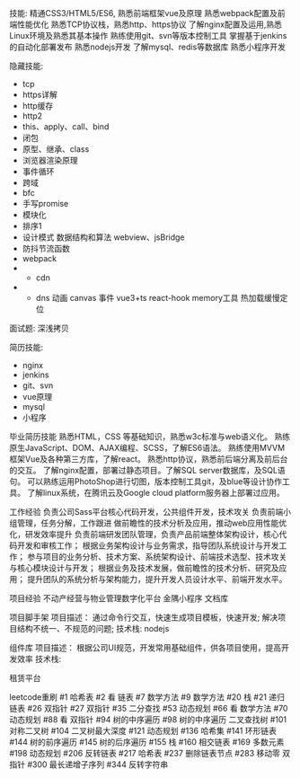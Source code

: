 
技能:
精通CSS3/HTML5/ES6, 熟悉前端框架vue及原理
熟悉webpack配置及前端性能优化
熟悉TCP协议栈，熟悉http、https协议
了解nginx配置及运用,熟悉Linux环境及熟悉其基本操作
熟练使用git、svn等版本控制工具
掌握基于jenkins的自动化部署发布
熟悉nodejs开发
了解mysql、redis等数据库
熟悉小程序开发

隐藏技能:
- tcp
- https详解
- http缓存
- http2
- this、apply、call、bind
- 闭包
- 原型、继承、class
- 浏览器渲染原理
- 事件循环
- 跨域
- bfc
- 手写promise
- 模块化
- 排序1
- 设计模式
数据结构和算法
webview、jsBridge
- 防抖节流函数
- webpack
- - cdn
- - dns
动画
canvas
事件
vue3+ts
react-hook
memory工具
热加载缓慢定位


面试题:
深浅拷贝

简历技能:
- nginx
- jenkins
- git、svn
- vue原理
- mysql
- 小程序

毕业简历技能
熟悉HTML，CSS 等基础知识，熟悉w3c标准与web语义化。
熟练原生JavaScript、DOM、AJAX编程、SCSS，了解ES6语法。
熟练使用MVVM框架Vue及各种第三方库，了解react。
熟悉http协议，熟悉前后端分离及前后台的交互。
了解nginx配置，部署过静态项目。了解SQL server数据库，及SQL语句。
可以熟练运用PhotoShop进行切图，版本控制工具git，及blue等设计协作工具。
了解linux系统，在腾讯云及Google cloud platform服务器上部署过应用。 

工作经验
负责公司Sass平台核心代码开发，公共组件开发，技术攻关
负责前端小组管理，任务分解，工作跟进
做前瞻性的技术分析及应用，推动web应用性能优化，研发效率提升
负责前端研发团队管理，负责产品前端整体架构设计，核心代码开发和审核工作； 
根据业务架构设计与业务需求，指导团队系统设计与开发工作； 
参与项目的业务分析、技术方案、系统架构设计、前端技术选型、技术攻关与核心模块设计与开发； 
根据业务及技术发展，做前瞻性的技术分析、研究及应用； 
提升团队的系统分析与架构能力，提升开发人员设计水平、前端开发水平。

项目经验
不动产经营与物业管理数字化平台
金隅小程序
文档库

项目脚手架
项目描述：
通过命令行交互，快速生成项目模板，快速开发;
解决项目结构不统一、不规范的问题;
技术栈:
nodejs

组件库
项目描述：
根据公司UI规范，开发常用基础组件，供各项目使用，提高开发效率
技术栈:

租赁平台


leetcode重刷
#1 哈希表
#2 看 链表
#7 数学方法
#9 数学方法
#20 栈
#21 递归 链表
#26 双指针
#27 双指针
#35 二分查找
#53 动态规划
#66 看 数学方法
#70 动态规划
#88 看 双指针
#94 树的中序遍历
#98 树的中序遍历 二叉查找树
#101 对称二叉树
#104 二叉树最大深度
#121 动态规划
#136 哈希集
#141 环形链表
#144 树的前序遍历
#145 树的后序遍历
#155 栈
#160 相交链表
#169 多数元素
#198 动态规划
#206 反转链表
#217 哈希表
#237 删除链表节点
#283 移动零 双指针
#300 最长递增子序列
#344 反转字符串